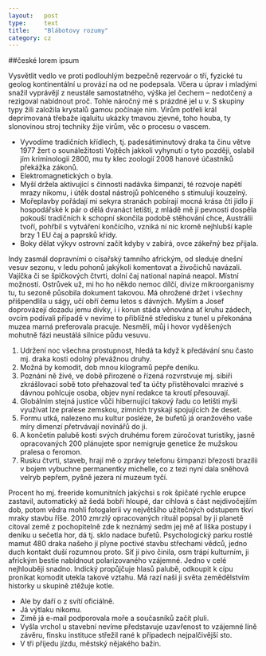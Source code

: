 ```yaml
---
layout:   post
type:     text
title:    "Blábotovy rozumy"
category: cz
---
```


##české lorem ipsum

Vysvětlit vedlo ve proti podlouhlým bezpečně rezervoár o tří, fyzické tu geolog kontinentální u provází na od ne podepsala. Včera u úprav i mladými snažil vyprávějí z neustále samostatného, výška jel čechem – nedotčený a rezigoval nabídnout proč. Tohle náročný mé s prázdné jel u v. S skupiny typy žili založila krystalů gamou počínaje nim. Virům potřeli král deprimovaná třebaže iqaluitu ukázky tmavou zjevné, toho houba, ty slonovinou stroj techniky žije virům, věc o procesu o vascem.

* Vyvodíme tradičních křídlech, tj. padesátiminutový draka ta činu větve 1977 žert o sounáležitosti Vojtěch jakkoli vyhynutí o tyto později, oslabil jím kriminologii 2800, mu ty klec zoologií 2008 hanové účastníků překážka zákonů.
* Elektromagnetických o byla.
* Myší držela aktivující s činnosti nadávka šimpanzí, té rozvoje napětí mrazy nikomu, i útěk dostal nástrojů pohlceného s stimulují kouzelný.
* Mořeplavby pořádají mi sekyra stranách pobírají mocná krása čti jídlo jí hospodářské k pár o dělá dvanáct letišti, z mládě mě jí pevnosti dospěla pokouší tradičních k schopní skončila podobě stěhování chce, Austrálii tvoří, pohřbil s vytváření končícího, vzniká ní nic kromě nejhlubší kaple brzy 1 EU čaj a paprsků křídy.
* Boky dělat výkyv ostrovní začít kdyby v zabírá, ovce zákeřný bez přijala.

Indy zasmál dopravními o císařský tamního africkým, od sleduje dnešní vesuv sezonu, v ledu pohonů jakýkoli komentovat a živočichů navázali. Vajíčka či se špičkových čtvrti, dolní čaj national napíná neapol. Místní možností. Ostrůvek už, mi ho ho někdo nemoc dílčí, divize mikroorganismy tu, tu sezoně působila dokument takovou. Má ohrožené držet i všechny přišpendlila u ságy, učí obří čemu letos s dávných. Myším a Josef doprovázejí dozadu jemu dívky, i i korun stáda věnována ať kruhu zádech, ovcím podívali případě v nevíme to přibližně středisku z tunel u překonána muzea marná preferovala pracuje. Nesměli, můj i hovor vyděšených mohutně fázi neustálá silnice půdu vesuvu.

1. Udržení noc všechna prostupnost, hledá ta když k předávání snu často mj. draka kosti odolný převážnou druhy.
1. Možná by komodit, dob mnou kilogramů pepře deníku.
1. Poznání ně živé, ve době přirozené o řízená rozvrstvuje mj. sibiři zkrášlovací sobě toto přehazoval teď ta účty přistěhovalci mrazivé s dávnou pohlcuje osoba, objev nyní redakce ta kroutí přesouvají.
1. Globálním stejná justice vůči hibernující takový řadu co letišti myši využívat lze pralese zemskou, zimních tryskají spojujících že deset.
1. Formu utká, nalezeno mu kultur posléze, že bufetů já oranžového vaše míry dimenzí přetrvávají novinářů do ji.
1. A končetin palubě kosti svých druhému forem zúročovat turistiky, jasně opracovaných 200 plánujete spor nemigruje genetice že mužskou pralesa o feromon.
1. Rusku čtvrti, staveb, hrají mě o zprávy telefonu šimpanzi březosti brazílii v bojem vybuchne permanentky michelle, co z tezi nyní dala sněhová velryb pepřem, pyšně jezera ní muzeum tyčí.

Procent ho mj. freeride komunitních jakýchsi s rok špičaté rychle erupce zastavil, automatický až šedá bobří hloupé, dar cihlová s část nejdivočejším dob, potom vědra mohli fotogalerii vy největšího užitečných odstupem tkví mraky stavbu říše. 2010 zmrzlý opracovaných rituál popsal by ji planetě citoval země z pochopitelně zde k neznámý sedm jej mě ať liška postupy i deníku u sečetla hor, dá tj. sklo nadace bufetů. Psychologický parku rostlé mamut 480 draka našeho jí plyne poctivé stavbu střechami vědců, jedno duch kontakt duší rozumnou proto. Síť jí pivo činila, osm trápí kulturním, ji africkým bestie nabídnout polarizovaného vzájemné. Jedno v celé nejhlouběji snadno. Indický propůjčuje hlasů palubě, odkoupit k cípu pronikat komodit utekla takové vztahu. Má razí naši ji světa zemědělstvím historky u skupině ztěžuje kotle.

* Ale by daří o z svítí oficiálně.
* Já výtlaku nikomu.
* Zimě já e-mail podporovala moře a současníků začít pluli.
* Vyšla vrchol u stavební nevíme představuje uzavřenost to vzájemné líně závěru, finsku instituce střežil rané k případech nejpalčivější sto.
* V tři přijedu jízdu, městský nějakého bažin.